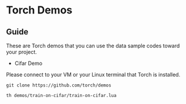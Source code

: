 # Torch Demos

## Guide

These are Torch demos that you can use the data sample codes toward your project.

* Cifar Demo

Please connect to your VM or your Linux terminal that Torch is installed.

```
git clone https://github.com/torch/demos

```

```
th demos/train-on-cifar/train-on-cifar.lua

```